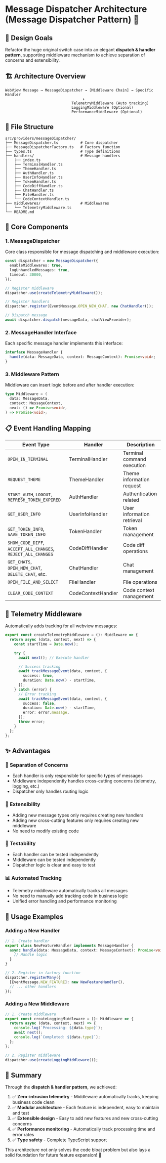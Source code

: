 # Message Dispatcher Architecture (Message Dispatcher Pattern) 🚀

## 🎯 Design Goals

Refactor the huge original switch case into an elegant **dispatch & handler pattern**, supporting middleware mechanism to achieve separation of concerns and extensibility.

## 🏗️ Architecture Overview

```
WebView Message → MessageDispatcher → [Middleware Chain] → Specific Handler
                                   ↓
                              TelemetryMiddleware (Auto tracking)
                              LoggingMiddleware (Optional)
                              PerformanceMiddleware (Optional)
```

## 📁 File Structure

```
src/providers/messageDispatcher/
├── MessageDispatcher.ts          # Core dispatcher
├── MessageDispatcherFactory.ts   # Factory function
├── types.ts                      # Type definitions
├── handlers/                     # Message handlers
│   ├── index.ts
│   ├── TerminalHandler.ts
│   ├── ThemeHandler.ts
│   ├── AuthHandler.ts
│   ├── UserInfoHandler.ts
│   ├── TokenHandler.ts
│   ├── CodeDiffHandler.ts
│   ├── ChatHandler.ts
│   ├── FileHandler.ts
│   └── CodeContextHandler.ts
├── middlewares/                  # Middlewares
│   └── TelemetryMiddleware.ts
└── README.md
```

## 🔧 Core Components

### 1. MessageDispatcher

Core class responsible for message dispatching and middleware execution:

```typescript
const dispatcher = new MessageDispatcher({
  enableMiddlewares: true,
  logUnhandledMessages: true,
  timeout: 30000,
});

// Register middleware
dispatcher.use(createTelemetryMiddleware());

// Register handlers
dispatcher.register(EventMessage.OPEN_NEW_CHAT, new ChatHandler());

// Dispatch message
await dispatcher.dispatch(messageData, chatViewProvider);
```

### 2. MessageHandler Interface

Each specific message handler implements this interface:

```typescript
interface MessageHandler {
  handle(data: MessageData, context: MessageContext): Promise<void>;
}
```

### 3. Middleware Pattern

Middleware can insert logic before and after handler execution:

```typescript
type Middleware = (
  data: MessageData,
  context: MessageContext,
  next: () => Promise<void>,
) => Promise<void>;
```

## 📋 Event Handling Mapping

| Event Type                                                   | Handler            | Description                |
| ------------------------------------------------------------ | ------------------ | -------------------------- |
| `OPEN_IN_TERMINAL`                                           | TerminalHandler    | Terminal command execution |
| `REQUEST_THEME`                                              | ThemeHandler       | Theme information request  |
| `START_AUTH`, `LOGOUT`, `REFRESH_TOKEN_EXPIRED`              | AuthHandler        | Authentication related     |
| `GET_USER_INFO`                                              | UserInfoHandler    | User information retrieval |
| `GET_TOKEN_INFO`, `SAVE_TOKEN_INFO`                          | TokenHandler       | Token management           |
| `SHOW_CODE_DIFF`, `ACCEPT_ALL_CHANGES`, `REJECT_ALL_CHANGES` | CodeDiffHandler    | Code diff operations       |
| `GET_CHATS`, `OPEN_NEW_CHAT`, `DELETE_CHAT`, etc.            | ChatHandler        | Chat management            |
| `OPEN_FILE_AND_SELECT`                                       | FileHandler        | File operations            |
| `CLEAR_CODE_CONTEXT`                                         | CodeContextHandler | Code context management    |

## 🎯 Telemetry Middleware

Automatically adds tracking for all webview messages:

```typescript
export const createTelemetryMiddleware = (): Middleware => {
  return async (data, context, next) => {
    const startTime = Date.now();

    try {
      await next(); // Execute handler

      // Success tracking
      await trackMessageEvent(data, context, {
        success: true,
        duration: Date.now() - startTime,
      });
    } catch (error) {
      // Error tracking
      await trackMessageEvent(data, context, {
        success: false,
        duration: Date.now() - startTime,
        error: error.message,
      });
      throw error;
    }
  };
};
```

## ✨ Advantages

### 🎯 **Separation of Concerns**

- Each handler is only responsible for specific types of messages
- Middleware independently handles cross-cutting concerns (telemetry, logging, etc.)
- Dispatcher only handles routing logic

### 🔧 **Extensibility**

- Adding new message types only requires creating new handlers
- Adding new cross-cutting features only requires creating new middleware
- No need to modify existing code

### 🧪 **Testability**

- Each handler can be tested independently
- Middleware can be tested independently
- Dispatcher logic is clear and easy to test

### 📊 **Automated Tracking**

- Telemetry middleware automatically tracks all messages
- No need to manually add tracking code in business logic
- Unified error handling and performance monitoring

## 🚀 Usage Examples

### Adding a New Handler

```typescript
// 1. Create handler
export class NewFeatureHandler implements MessageHandler {
  async handle(data: MessageData, context: MessageContext): Promise<void> {
    // Handle logic
  }
}

// 2. Register in factory function
dispatcher.registerMany({
  [EventMessage.NEW_FEATURE]: new NewFeatureHandler(),
  // ... other handlers
});
```

### Adding a New Middleware

```typescript
// 1. Create middleware
export const createLoggingMiddleware = (): Middleware => {
  return async (data, context, next) => {
    console.log(`Processing: ${data.type}`);
    await next();
    console.log(`Completed: ${data.type}`);
  };
};

// 2. Register middleware
dispatcher.use(createLoggingMiddleware());
```

## 🎉 Summary

Through the **dispatch & handler pattern**, we achieved:

1. ✅ **Zero-intrusion telemetry** - Middleware automatically tracks, keeping business code clean
2. ✅ **Modular architecture** - Each feature is independent, easy to maintain and test
3. ✅ **Extensible design** - Easy to add new features and new cross-cutting concerns
4. ✅ **Performance monitoring** - Automatically track processing time and error rates
5. ✅ **Type safety** - Complete TypeScript support

This architecture not only solves the code bloat problem but also lays a solid foundation for future feature expansion! 🎯
